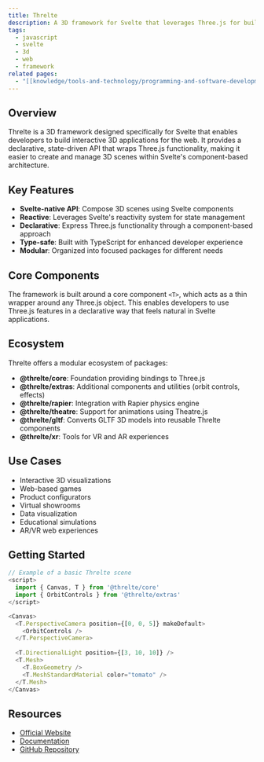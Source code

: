 ```yaml
---
title: Threlte
description: A 3D framework for Svelte that leverages Three.js for building interactive 3D web applications
tags:
  - javascript
  - svelte
  - 3d
  - web
  - framework
related pages:
  - "[[knowledge/tools-and-technology/programming-and-software-development/languages/javascript/svelte/svelte|Svelte]]"
---
```


## Overview

Threlte is a 3D framework designed specifically for Svelte that enables developers to build interactive 3D applications for the web. It provides a declarative, state-driven API that wraps Three.js functionality, making it easier to create and manage 3D scenes within Svelte's component-based architecture.

## Key Features

- **Svelte-native API**: Compose 3D scenes using Svelte components
- **Reactive**: Leverages Svelte's reactivity system for state management
- **Declarative**: Express Three.js functionality through a component-based approach
- **Type-safe**: Built with TypeScript for enhanced developer experience
- **Modular**: Organized into focused packages for different needs

## Core Components

The framework is built around a core component `<T>`, which acts as a thin wrapper around any Three.js object. This enables developers to use Three.js features in a declarative way that feels natural in Svelte applications.

## Ecosystem

Threlte offers a modular ecosystem of packages:

- **@threlte/core**: Foundation providing bindings to Three.js
- **@threlte/extras**: Additional components and utilities (orbit controls, effects)
- **@threlte/rapier**: Integration with Rapier physics engine
- **@threlte/theatre**: Support for animations using Theatre.js
- **@threlte/gltf**: Converts GLTF 3D models into reusable Threlte components
- **@threlte/xr**: Tools for VR and AR experiences

## Use Cases

- Interactive 3D visualizations
- Web-based games
- Product configurators
- Virtual showrooms
- Data visualization
- Educational simulations
- AR/VR web experiences

## Getting Started

```javascript
// Example of a basic Threlte scene
<script>
  import { Canvas, T } from '@threlte/core'
  import { OrbitControls } from '@threlte/extras'
</script>

<Canvas>
  <T.PerspectiveCamera position={[0, 0, 5]} makeDefault>
    <OrbitControls />
  </T.PerspectiveCamera>
  
  <T.DirectionalLight position={[3, 10, 10]} />
  <T.Mesh>
    <T.BoxGeometry />
    <T.MeshStandardMaterial color="tomato" />
  </T.Mesh>
</Canvas>
```

## Resources

- [Official Website](https://threlte.xyz/)
- [Documentation](https://threlte.xyz/docs)
- [GitHub Repository](https://github.com/threlte/threlte)
